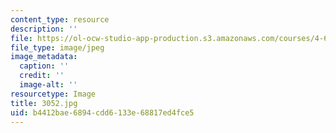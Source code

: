 ```yaml
---
content_type: resource
description: ''
file: https://ol-ocw-studio-app-production.s3.amazonaws.com/courses/4-614-religious-architecture-and-islamic-cultures-fall-2002/b4412bae6894cdd6133e68817ed4fce5_3052.jpg
file_type: image/jpeg
image_metadata:
  caption: ''
  credit: ''
  image-alt: ''
resourcetype: Image
title: 3052.jpg
uid: b4412bae-6894-cdd6-133e-68817ed4fce5
---
```

